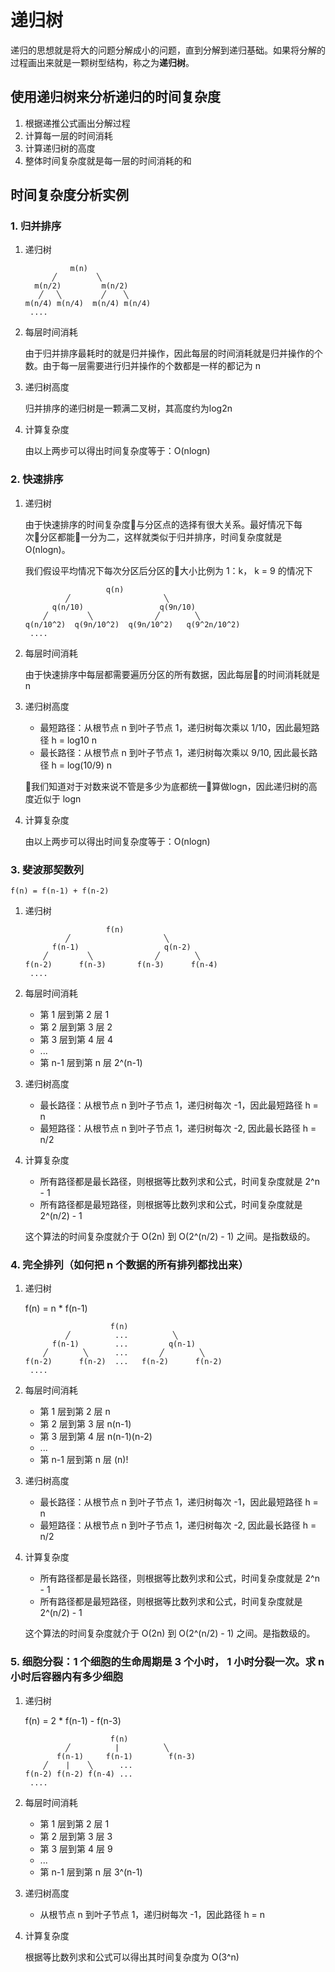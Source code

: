 # 递归树

递归的思想就是将大的问题分解成小的问题，直到分解到递归基础。如果将分解的过程画出来就是一颗树型结构，称之为**递归树**。

## 使用递归树来分析递归的时间复杂度

1. 根据递推公式画出分解过程
2. 计算每一层的时间消耗
3. 计算递归树的高度
4. 整体时间复杂度就是每一层的时间消耗的和

## 时间复杂度分析实例

### 1. 归并排序

1. 递归树

                 m(n)
             ╱         ╲
         m(n/2)         m(n/2)
          ╱   ╲         ╱    ╲
       m(n/4) m(n/4)  m(n/4) m(n/4) 
        ....

2. 每层时间消耗

    由于归并排序最耗时的就是归并操作，因此每层的时间消耗就是归并操作的个数。由于每一层需要进行归并操作的个数都是一样的都记为 n

3. 递归树高度

    归并排序的递归树是一颗满二叉树，其高度约为log2n

4. 计算复杂度

    由以上两步可以得出时间复杂度等于：O(nlogn)

### 2. 快速排序

1. 递归树

    由于快速排序的时间复杂度与分区点的选择有很大关系。最好情况下每次分区都能一分为二，这样就类似于归并排序，时间复杂度就是 O(nlogn)。

    我们假设平均情况下每次分区后分区的大小比例为 1：k， k = 9 的情况下

                         q(n)
                ╱                     ╲
             q(n/10)                 q(9n/10)
           ╱         ╲              ╱        ╲
       q(n/10^2)  q(9n/10^2)  q(9n/10^2)   q(9^2n/10^2)
        ....

2. 每层时间消耗

    由于快速排序中每层都需要遍历分区的所有数据，因此每层的时间消耗就是 n

3. 递归树高度

    - 最短路径：从根节点 n 到叶子节点 1，递归树每次乘以 1/10，因此最短路径 h = log10 n
    - 最长路径：从根节点 n 到叶子节点 1，递归树每次乘以 9/10, 因此最长路径 h = log(10/9) n

    我们知道对于对数来说不管是多少为底都统一算做logn，因此递归树的高度近似于 logn

4. 计算复杂度

    由以上两步可以得出时间复杂度等于：O(nlogn)

### 3. 斐波那契数列

    f(n) = f(n-1) + f(n-2)

1. 递归树

                         f(n)
                ╱                     ╲
             f(n-1)                   q(n-2)
           ╱         ╲              ╱        ╲
       f(n-2)      f(n-3)       f(n-3)      f(n-4)
        ....

2. 每层时间消耗

    - 第 1 层到第 2 层                1
    - 第 2 层到第 3 层                2
    - 第 3 层到第 4 层                4
    - ...
    - 第 n-1 层到第 n 层              2^(n-1)

3. 递归树高度

    - 最长路径：从根节点 n 到叶子节点 1，递归树每次 -1，因此最短路径 h = n
    - 最短路径：从根节点 n 到叶子节点 1，递归树每次 -2, 因此最长路径 h = n/2

4. 计算复杂度

    - 所有路径都是最长路径，则根据等比数列求和公式，时间复杂度就是 2^n - 1
    - 所有路径都是最短路径，则根据等比数列求和公式，时间复杂度就是 2^(n/2) - 1

    这个算法的时间复杂度就介于 O(2n) 到 O(2^(n/2) - 1) 之间。是指数级的。

### 4. 完全排列（如何把 n 个数据的所有排列都找出来）

1. 递归树

    f(n) = n * f(n-1)

                          f(n)
                ╱          ...          ╲
             f(n-1)        ...         q(n-1)
           ╱        ╲      ...       ╱        ╲
       f(n-2)      f(n-2)  ...   f(n-2)      f(n-2)
        ....

2. 每层时间消耗

    - 第 1 层到第 2 层                n
    - 第 2 层到第 3 层                n(n-1)
    - 第 3 层到第 4 层                n(n-1)(n-2)
    - ...
    - 第 n-1 层到第 n 层              (n)!

3. 递归树高度

    - 最长路径：从根节点 n 到叶子节点 1，递归树每次 -1，因此最短路径 h = n
    - 最短路径：从根节点 n 到叶子节点 1，递归树每次 -2, 因此最长路径 h = n/2

4. 计算复杂度

    - 所有路径都是最长路径，则根据等比数列求和公式，时间复杂度就是 2^n - 1
    - 所有路径都是最短路径，则根据等比数列求和公式，时间复杂度就是 2^(n/2) - 1

    这个算法的时间复杂度就介于 O(2n) 到 O(2^(n/2) - 1) 之间。是指数级的。

### 5. 细胞分裂：1 个细胞的生命周期是 3 个小时， 1 小时分裂一次。求 n 小时后容器内有多少细胞

1. 递归树

    f(n) = 2 * f(n-1) - f(n-3)

                          f(n)
                ╱          |          ╲
              f(n-1)     f(n-1)        f(n-3)
           ╱    |    ╲      ...       
       f(n-2) f(n-2) f(n-4) ...  
        ....

2. 每层时间消耗

    - 第 1 层到第 2 层                1
    - 第 2 层到第 3 层                3
    - 第 3 层到第 4 层                9
    - ...
    - 第 n-1 层到第 n 层              3^(n-1)

3. 递归树高度

    - 从根节点 n 到叶子节点 1，递归树每次 -1，因此路径 h = n

4. 计算复杂度

    根据等比数列求和公式可以得出其时间复杂度为 O(3^n)